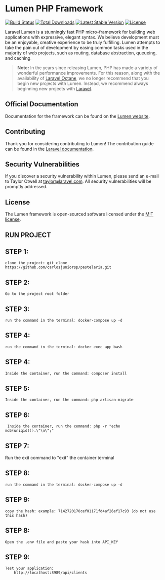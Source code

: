 # Lumen PHP Framework

[![Build Status](https://travis-ci.org/laravel/lumen-framework.svg)](https://travis-ci.org/laravel/lumen-framework)
[![Total Downloads](https://img.shields.io/packagist/dt/laravel/lumen-framework)](https://packagist.org/packages/laravel/lumen-framework)
[![Latest Stable Version](https://img.shields.io/packagist/v/laravel/lumen-framework)](https://packagist.org/packages/laravel/lumen-framework)
[![License](https://img.shields.io/packagist/l/laravel/lumen)](https://packagist.org/packages/laravel/lumen-framework)

Laravel Lumen is a stunningly fast PHP micro-framework for building web applications with expressive, elegant syntax. We believe development must be an enjoyable, creative experience to be truly fulfilling. Lumen attempts to take the pain out of development by easing common tasks used in the majority of web projects, such as routing, database abstraction, queueing, and caching.

> **Note:** In the years since releasing Lumen, PHP has made a variety of wonderful performance improvements. For this reason, along with the availability of [Laravel Octane](https://laravel.com/docs/octane), we no longer recommend that you begin new projects with Lumen. Instead, we recommend always beginning new projects with [Laravel](https://laravel.com).

## Official Documentation

Documentation for the framework can be found on the [Lumen website](https://lumen.laravel.com/docs).

## Contributing

Thank you for considering contributing to Lumen! The contribution guide can be found in the [Laravel documentation](https://laravel.com/docs/contributions).

## Security Vulnerabilities

If you discover a security vulnerability within Lumen, please send an e-mail to Taylor Otwell at taylor@laravel.com. All security vulnerabilities will be promptly addressed.

## License

The Lumen framework is open-sourced software licensed under the [MIT license](https://opensource.org/licenses/MIT).


## RUN PROJECT
## STEP 1: 
    clone the project: git clone https://github.com/carlosjuniorsp/pastelaria.git
## STEP 2:
    Go to the project root folder
## STEP 3:
    run the command in the terminal: docker-compose up -d
## STEP 4:
    run the command in the terminal: docker exec app bash
## STEP 4: 
    Inside the container, run the command: composer install
## STEP 5:
    Inside the container, run the command: php artisan migrate
## STEP 6: 
     Inside the container, run the command: php -r "echo md5(uniqid()).\"\n\";"
## STEP 7:
   Run the exit command to "exit" the container terminal
## STEP 8:
    run the command in the terminal: docker-compose up -d
## STEP 9:
    copy the hash: example: 7142720170cef01171fd4af26ef17c93 (do not use this hash)
## STEP 8:
    Open the .env file and paste your hask into API_KEY
## STEP 9: 
    Test your application: 
        http://localhost:8989/api/clients
    
